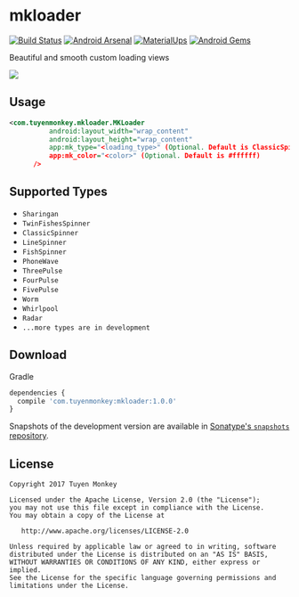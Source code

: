 # mkloader
[![Build Status](https://travis-ci.org/nntuyen/mkloader.svg?branch=master)](https://travis-ci.org/nntuyen/mkloader)
[![Android Arsenal](https://img.shields.io/badge/Android%20Arsenal-MK%20Loader-brightgreen.svg?style=flat)](https://android-arsenal.com/details/1/5285)
[![MaterialUps](https://img.shields.io/badge/MaterialUps-mkloader-blue.svg?style=flat)](https://material.uplabs.com/posts/mkloader)
[![Android Gems](http://www.android-gems.com/badge/nntuyen/mkloader.svg?branch=master)](http://www.android-gems.com/lib/nntuyen/mkloader)


Beautiful and smooth custom loading views

![](screenshot/screenshot.gif)

## Usage

```xml
<com.tuyenmonkey.mkloader.MKLoader
          android:layout_width="wrap_content"
          android:layout_height="wrap_content"
          app:mk_type="<loading_type>" (Optional. Default is ClassicSpinner)
          app:mk_color="<color>" (Optional. Default is #ffffff)
      />
```

## Supported Types
- `Sharingan`
- `TwinFishesSpinner`
- `ClassicSpinner`
- `LineSpinner`
- `FishSpinner`
- `PhoneWave`
- `ThreePulse`
- `FourPulse`
- `FivePulse`
- `Worm`
- `Whirlpool`
- `Radar`
- `...more types are in development`

## Download
Gradle

```javascript
dependencies {
  compile 'com.tuyenmonkey:mkloader:1.0.0'
}
```
Snapshots of the development version are available in [Sonatype's `snapshots` repository](https://oss.sonatype.org/content/repositories/snapshots/).

## License

    Copyright 2017 Tuyen Monkey

    Licensed under the Apache License, Version 2.0 (the "License");
    you may not use this file except in compliance with the License.
    You may obtain a copy of the License at

       http://www.apache.org/licenses/LICENSE-2.0

    Unless required by applicable law or agreed to in writing, software
    distributed under the License is distributed on an "AS IS" BASIS,
    WITHOUT WARRANTIES OR CONDITIONS OF ANY KIND, either express or implied.
    See the License for the specific language governing permissions and
    limitations under the License.
